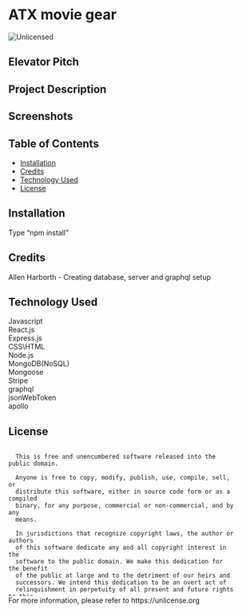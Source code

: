 # ATX movie gear

<img src="https://img.shields.io/badge/license-Unlicensed-blue" alt="Unlicensed">   

## Elevator Pitch

## Project Description


## Screenshots


## Table of Contents
* [Installation](#Installation)
* [Credits](#Credits)
* [Technology Used](#TechnologyUsed)
* [License](#License)

## Installation 
Type “npm install” 


## Credits
Allen Harborth - Creating database, server and graphql setup 
 

## Technology Used
Javascript \
React.js \
Express.js \
CSS\HTML \
Node.js \
MongoDB(NoSQL) \
Mongoose \
Stripe \
graphql \
jsonWebToken \
apollo 

## License 
<div style="height:300px; width:90%; overflow:auto;">

      This is free and unencumbered software released into the public domain.
    
      Anyone is free to copy, modify, publish, use, compile, sell, or
      distribute this software, either in source code form or as a compiled
      binary, for any purpose, commercial or non-commercial, and by any
      means.
      
      In jurisdictions that recognize copyright laws, the author or authors
      of this software dedicate any and all copyright interest in the
      software to the public domain. We make this dedication for the benefit
      of the public at large and to the detriment of our heirs and
      successors. We intend this dedication to be an overt act of
      relinquishment in perpetuity of all present and future rights to this
      software under copyright law.
      
      THE SOFTWARE IS PROVIDED "AS IS", WITHOUT WARRANTY OF ANY KIND,
      EXPRESS OR IMPLIED, INCLUDING BUT NOT LIMITED TO THE WARRANTIES OF
      MERCHANTABILITY, FITNESS FOR A PARTICULAR PURPOSE AND NONINFRINGEMENT.
      IN NO EVENT SHALL THE AUTHORS BE LIABLE FOR ANY CLAIM, DAMAGES OR
      OTHER LIABILITY, WHETHER IN AN ACTION OF CONTRACT, TORT OR OTHERWISE,
      ARISING FROM, OUT OF OR IN CONNECTION WITH THE SOFTWARE OR THE USE OR
      OTHER DEALINGS IN THE SOFTWARE.
  </div>
For more information, please refer to https://unlicense.org